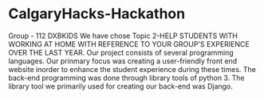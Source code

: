 # CalgaryHacks-Hackathon
Group - 112 DXBKIDS
We have chose Topic 2-HELP STUDENTS WITH WORKING AT HOME WITH REFERENCE TO YOUR GROUP'S EXPERIENCE OVER THE LAST YEAR.
Our project consists of several programming languages. Our prinmary focus was creating a user-friendly front end website inorder to enhance the student experience during these times. The back-end programming was done through library tools of python 3. The library tool we primarily used for creating our back-end was Django. 
